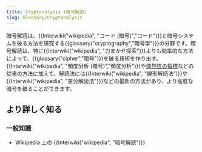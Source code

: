 ```yaml
---
title: Cryptanalysis (暗号解読)
slug: Glossary/Cryptanalysis
---
```


暗号解読は、{{Interwiki("wikipedia", "コード (暗号)","コード")}}と暗号システムを破る方法を研究する{{glossary("cryptography","暗号学")}}の分野です。暗号解読は、特に{{Interwiki("wikipedia", "力まかせ探索")}}よりも効率的な方法によって、{{glossary("cipher","暗号")}}を破る技術を作り出す。{{Interwiki("wikipedia", "頻度分析 (暗号)","頻度分析")}}や[偶然性の指標](http://en.wikipedia.org/wiki/Index_of_coincidence)などの従来の方法に加えて、解読法には{{Interwiki("wikipedia", "線形解読法")}}や{{Interwiki("wikipedia", "差分解読法")}}などの最新の方法があり、より高度な暗号を破ることができます。

## より詳しく知る

### 一般知識

- Wikipedia 上の {{Interwiki("wikipedia", "暗号解読")}}
